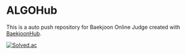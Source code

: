 # ALGOHub
This is a auto push repository for Baekjoon Online Judge created with [BaekjoonHub](https://github.com/BaekjoonHub/BaekjoonHub).

[![Solved.ac](http://mazassumnida.wtf/api/v2/generate_badge?boj=dodo9249)](https://solved.ac/dodo9249/)
